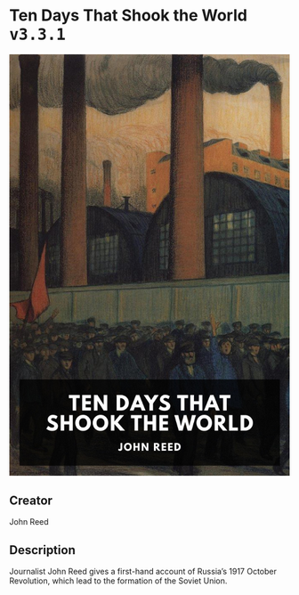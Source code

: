 
# Ten Days That Shook the World <kbd>v3.3.1</kbd>

<center>
  <img src="./cover-1024.jpg"/>
</center>

## Creator
John Reed

## Description
Journalist John Reed gives a first-hand account of Russia’s 1917 October Revolution, which lead to the formation of the Soviet Union.
